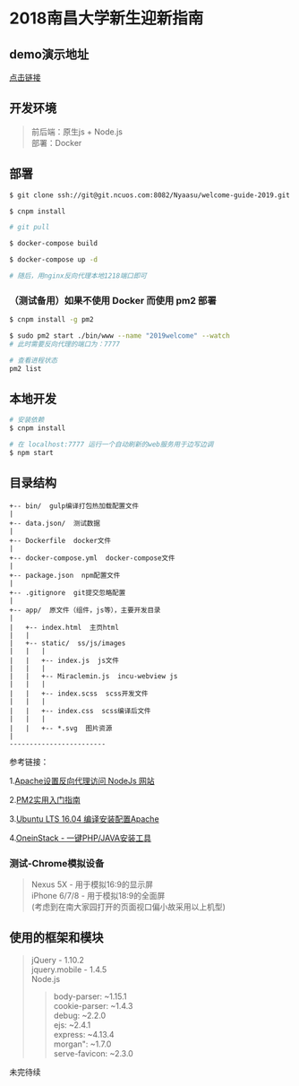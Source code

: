 # 2018南昌大学新生迎新指南

## demo演示地址  
[点击链接](https://2018s.nyaasu.top)  


## 开发环境  
> 前后端：原生js + Node.js  
> 部署：Docker

## 部署

```bash
$ git clone ssh://git@git.ncuos.com:8082/Nyaasu/welcome-guide-2019.git

$ cnpm install

# git pull

$ docker-compose build

$ docker-compose up -d

# 随后，用nginx反向代理本地1218端口即可
```

### （测试备用）如果不使用 Docker 而使用 pm2 部署

```bash
$ cnpm install -g pm2

$ sudo pm2 start ./bin/www --name "2019welcome" --watch
# 此时需要反向代理的端口为：7777

# 查看进程状态
pm2 list  
```

## 本地开发

``` bash
# 安装依赖
$ cnpm install

# 在 localhost:7777 运行一个自动刷新的web服务用于边写边调
$ npm start

```
  
## 目录结构
```
+-- bin/  gulp编译打包热加载配置文件
| 
+-- data.json/  测试数据
| 
+-- Dockerfile  docker文件
| 
+-- docker-compose.yml  docker-compose文件
| 
+-- package.json  npm配置文件
| 
+-- .gitignore  git提交忽略配置
| 
+-- app/  原文件（组件，js等），主要开发目录
| 
|   +-- index.html  主页html
|   | 
|   +-- static/  ss/js/images
|   |   | 
|   |   +-- index.js  js文件
|   |   | 
|   |   +-- Miraclemin.js  incu-webview js
|   |   | 
|   |   +-- index.scss  scss开发文件
|   |   | 
|   |   +-- index.css  scss编译后文件
|   |   | 
|   |   +-- *.svg  图片资源
|
------------------------
```  
  
参考链接：

1.[Apache设置反向代理访问 NodeJs 网站](https://blog.csdn.net/cen_cs/article/details/50663175)

2.[PM2实用入门指南](https://www.cnblogs.com/chyingp/p/pm2-documentation.html)

3.[Ubuntu LTS 16.04 编译安装配置Apache](https://www.centos.bz/2017/10/ubuntu-lts-16-04-%E7%BC%96%E8%AF%91%E5%AE%89%E8%A3%85%E9%85%8D%E7%BD%AEapache/)

4.[OneinStack - 一键PHP/JAVA安装工具](https://oneinstack.com/)


### 测试-Chrome模拟设备  
  
>Nexus 5X - 用于模拟16:9的显示屏  
>iPhone 6/7/8 - 用于模拟18:9的全面屏  
>(考虑到在南大家园打开的页面视口偏小故采用以上机型)  

## 使用的框架和模块  
>jQuery - 1.10.2  
>jquery.mobile - 1.4.5  
>Node.js  
>>body-parser: ~1.15.1  
>>cookie-parser: ~1.4.3  
>>debug: ~2.2.0  
>>ejs: ~2.4.1  
>>express: ~4.13.4  
>>morgan": ~1.7.0  
>>serve-favicon: ~2.3.0  
   
未完待续
